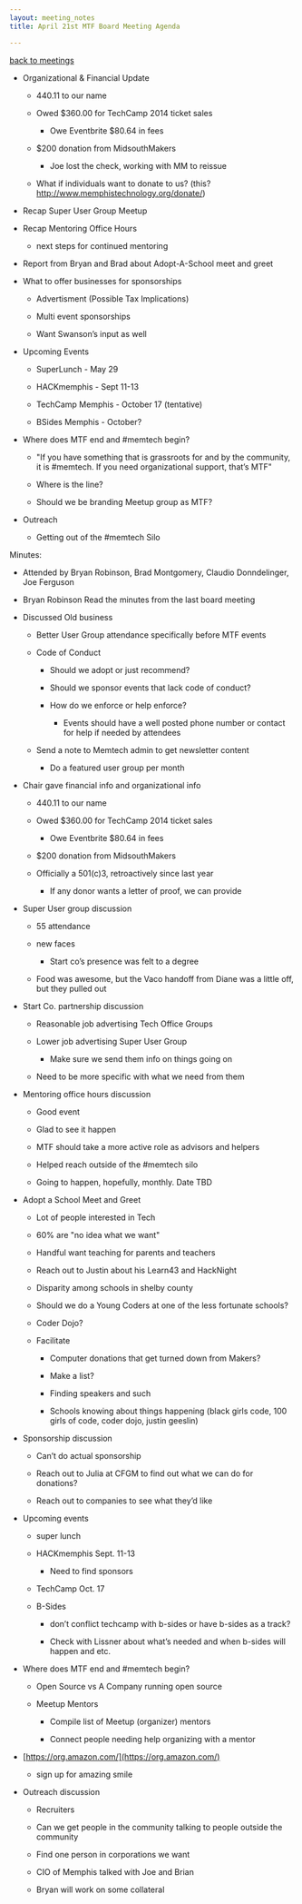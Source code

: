 ```yaml
---
layout: meeting_notes
title: April 21st MTF Board Meeting Agenda

---
```

[back to meetings](/about/meetings)

* Organizational & Financial Update

    * $440.11$ to our name

    * Owed $360.00 for TechCamp 2014 ticket sales

        * Owe Eventbrite $80.64 in fees

    * $200 donation from MidsouthMakers

        * Joe lost the check, working with MM to reissue

    * What if individuals want to donate to us? (this? http://www.memphistechnology.org/donate/)

* Recap Super User Group Meetup

* Recap Mentoring Office Hours

    * next steps for continued mentoring

* Report from Bryan and Brad about Adopt-A-School meet and greet

* What to offer businesses for sponsorships

    * Advertisment (Possible Tax Implications)

    * Multi event sponsorships

    * Want Swanson’s input as well

* Upcoming Events

    * SuperLunch - May 29

    * HACKmemphis - Sept 11-13

    * TechCamp Memphis - October 17 (tentative)

    * BSides Memphis - October?

* Where does MTF end and #memtech begin?

    * "If you have something that is grassroots for and by the community, it is #memtech. If you need organizational support, that’s MTF"

    * Where is the line?

    * Should we be branding Meetup group as MTF?

* Outreach

    * Getting out of the #memtech Silo

Minutes:

* Attended by Bryan Robinson, Brad Montgomery, Claudio Donndelinger, Joe Ferguson

* Bryan Robinson Read the minutes from the last board meeting

* Discussed Old business

    * Better User Group attendance specifically before MTF events

    * Code of Conduct

        * Should we adopt or just recommend?

        * Should we sponsor events that lack code of conduct?

        * How do we enforce or help enforce?

            * Events should have a well posted phone number or contact for help if needed by attendees

    * Send a note to Memtech admin to get newsletter content

        * Do a featured user group per month

* Chair gave financial info and organizational info

    * $440.11$ to our name

    * Owed $360.00 for TechCamp 2014 ticket sales

        * Owe Eventbrite $80.64 in fees

    * $200 donation from MidsouthMakers

    * Officially a 501(c)3, retroactively since last year

        * If any donor wants a letter of proof, we can provide

* Super User group discussion

    * 55 attendance

    * new faces

        * Start co’s presence was felt to a degree

    * Food was awesome, but the Vaco handoff from Diane was a little off, but they pulled out

* Start Co. partnership discussion

    * Reasonable job advertising Tech Office Groups

    * Lower job advertising Super User Group

        * Make sure we send them info on things going on

    * Need to be more specific with what we need from them

* Mentoring office hours discussion

    * Good event

    * Glad to see it happen

    * MTF should take a more active role as advisors and helpers

    * Helped reach outside of the #memtech silo

    * Going to happen, hopefully, monthly. Date TBD

* Adopt a School Meet and Greet

    * Lot of people interested in Tech

    * 60% are "no idea what we want"

    * Handful want teaching for parents and teachers

    * Reach out to Justin about his Learn43 and HackNight

    * Disparity among schools in shelby county

    * Should we do a Young Coders at one of the less fortunate schools?

    * Coder Dojo?

    * Facilitate

        * Computer donations that get turned down from Makers?

        * Make a list?

        * Finding speakers and such

        * Schools knowing about things happening (black girls code, 100 girls of code, coder dojo, justin geeslin)

* Sponsorship discussion

    * Can’t do actual sponsorship

    * Reach out to Julia at CFGM to find out what we can do for donations?

    * Reach out to companies to see what they’d like

* Upcoming events

    * super lunch

    * HACKmemphis Sept. 11-13

        * Need to find sponsors

    * TechCamp Oct. 17

    * B-Sides

        * don’t conflict techcamp with b-sides or have b-sides as a track?

        * Check with Lissner about what’s needed and when b-sides will happen and etc.

* Where does MTF end and #memtech begin?

    * Open Source vs A Company running open source

    * Meetup Mentors

        * Compile list of Meetup (organizer) mentors

        * Connect people needing help organizing with a mentor

* [https://org.amazon.com/](https://org.amazon.com/)

    * sign up for amazing smile

* Outreach discussion

    * Recruiters

    * Can we get people in the community talking to people outside the community

    * Find one person in corporations we want

    * CIO of Memphis talked with Joe and Brian

    * Bryan will work on some collateral

